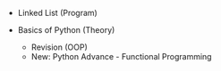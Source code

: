- Linked List (Program)

- Basics of Python (Theory)
    - Revision (OOP)
    - New: Python Advance - Functional Programming